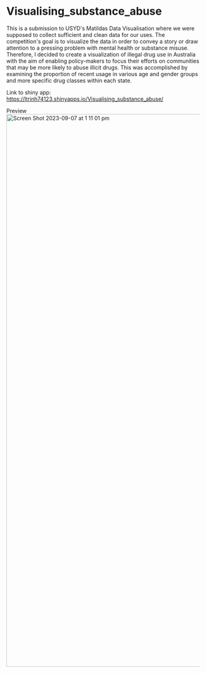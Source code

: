 # Visualising_substance_abuse

This is a submission to USYD's Matildas Data Visualisation where we were supposed to collect sufficient and clean data for our uses. The competition's goal is to visualize the data in order to convey a story or draw attention to a pressing problem with mental health or substance misuse. Therefore, I decided to create a visualization of illegal drug use in Australia with the aim of enabling policy-makers to focus their efforts on communities that may be more likely to abuse illicit drugs. This was accomplished by examining the proportion of recent usage in various age and gender groups and more specific drug classes within each state.

Link to shiny app:
https://ltrinh74123.shinyapps.io/Visualising_substance_abuse/

Preview
<img width="1440" alt="Screen Shot 2023-09-07 at 1 11 01 pm" src="https://github.com/ltrinh74123/Visualising_substance_abuse/assets/141806971/0ebfaa32-0b7f-49ba-8bd8-09823cb2428c">
